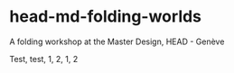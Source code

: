# head-md-folding-worlds

A folding workshop at the Master Design, HEAD - Genève

Test, test, 1, 2, 1, 2
